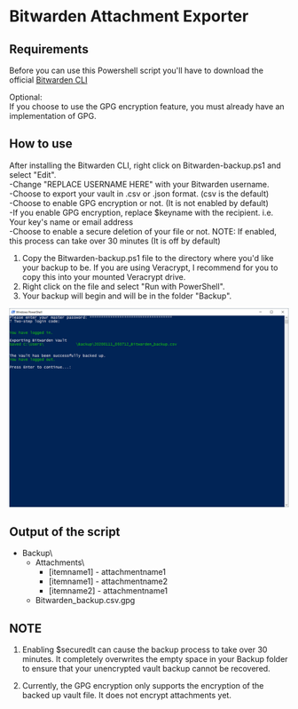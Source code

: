 # Bitwarden Attachment Exporter

## Requirements
Before you can use this Powershell script you'll have to download the official [Bitwarden CLI](https://github.com/bitwarden/cli)

Optional:  
If you choose to use the GPG encryption feature, you must already have an implementation of GPG.

## How to use
After installing the Bitwarden CLI, right click on Bitwarden-backup.ps1 and select "Edit".  
-Change "REPLACE USERNAME HERE" with your Bitwarden username.  
-Choose to export your vault in .csv or .json format. (csv is the default)  
-Choose to enable GPG encryption or not. (It is not enabled by default)  
-If you enable GPG encryption, replace $keyname with the recipient. i.e. Your key's name or email address  
-Choose to enable a secure deletion of your file or not. NOTE: If enabled, this process can take over 30 minutes (It is off by default)  

1. Copy the Bitwarden-backup.ps1 file to the directory where you'd like your backup to be.
	If you are using Veracrypt, I recommend for you to copy this into your mounted Veracrypt drive.
2. Right click on the file and select "Run with PowerShell".
3. Your backup will begin and will be in the folder "Backup".

![Screenshot](https://github.com/justincswong/Bitwarden-Attachment-Exporter/blob/master/screenshot.png)

## Output of the script
- Backup\
  - Attachments\
	- [itemname1] - attachmentname1
	- [itemname1] - attachmentname2
	- [itemname2] - attachmentname1 
  - Bitwarden_backup.csv.gpg
  
## NOTE
1. Enabling $securedlt can cause the backup process to take over 30 minutes. It completely overwrites the empty space in your Backup folder  to ensure that your unencrypted vault backup cannot be recovered.

2. Currently, the GPG encryption only supports the encryption of the backed up vault file. It does not encrypt attachments yet.
